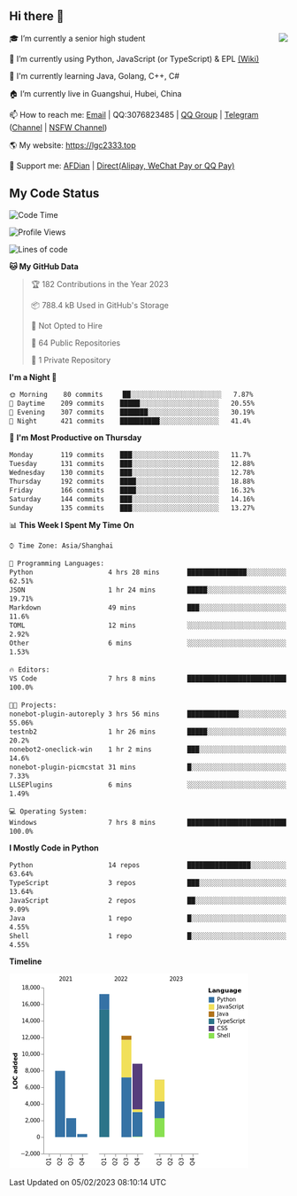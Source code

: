 ## Hi there 👋

<div width="50%">
<img align="right" src="https://readme.lgc2333.top/api?username=lgc2333&show_icons=true" />
</div>

🎓 I’m currently a senior high student

📝 I’m currently using Python, JavaScript (or TypeScript) & EPL [(Wiki)](https://en.wikipedia.org/wiki/Easy_Programming_Language)

📒 I'm currently learning Java, Golang, C++, C#

🏠 I’m currently live in Guangshui, Hubei, China

📫 How to reach me: [Email](mailto:lgc2333@126.com) | QQ:3076823485 | [QQ Group](https://jq.qq.com/?_wv=1027&k=ktwOHdU2) | [Telegram](https://t.me/@lgc2333) ([Channel](https://t.me/stu2333_pd) | [NSFW Channel](https://t.me/stu_collection))

🌎 My website: <https://lgc2333.top>

🤝 Support me: [AFDian](https://afdian.net/@lgc2333) | [Direct(Alipay, WeChat Pay or QQ Pay)](https://s2.loli.net/2022/02/03/MLqe53BjWOAhpcF.png)

## My Code Status

<!--START_SECTION:waka-->
![Code Time](http://img.shields.io/badge/Code%20Time-1%2C037%20hrs%2020%20mins-blue)

![Profile Views](http://img.shields.io/badge/Profile%20Views-36-blue)

![Lines of code](https://img.shields.io/badge/From%20Hello%20World%20I%27ve%20Written-56%20Thousand%20lines%20of%20code-blue)

**🐱 My GitHub Data** 

> 🏆 182 Contributions in the Year 2023
 > 
> 📦 788.4 kB Used in GitHub's Storage 
 > 
> 🚫 Not Opted to Hire
 > 
> 📜 64 Public Repositories 
 > 
> 🔑 1 Private Repository 
 > 
**I'm a Night 🦉** 

```text
🌞 Morning    80 commits     ██░░░░░░░░░░░░░░░░░░░░░░░   7.87% 
🌆 Daytime    209 commits    █████░░░░░░░░░░░░░░░░░░░░   20.55% 
🌃 Evening    307 commits    ███████░░░░░░░░░░░░░░░░░░   30.19% 
🌙 Night      421 commits    ██████████░░░░░░░░░░░░░░░   41.4%

```
📅 **I'm Most Productive on Thursday** 

```text
Monday       119 commits    ███░░░░░░░░░░░░░░░░░░░░░░   11.7% 
Tuesday      131 commits    ███░░░░░░░░░░░░░░░░░░░░░░   12.88% 
Wednesday    130 commits    ███░░░░░░░░░░░░░░░░░░░░░░   12.78% 
Thursday     192 commits    ████░░░░░░░░░░░░░░░░░░░░░   18.88% 
Friday       166 commits    ████░░░░░░░░░░░░░░░░░░░░░   16.32% 
Saturday     144 commits    ███░░░░░░░░░░░░░░░░░░░░░░   14.16% 
Sunday       135 commits    ███░░░░░░░░░░░░░░░░░░░░░░   13.27%

```


📊 **This Week I Spent My Time On** 

```text
⌚︎ Time Zone: Asia/Shanghai

💬 Programming Languages: 
Python                   4 hrs 28 mins       ███████████████░░░░░░░░░░   62.51% 
JSON                     1 hr 24 mins        █████░░░░░░░░░░░░░░░░░░░░   19.71% 
Markdown                 49 mins             ███░░░░░░░░░░░░░░░░░░░░░░   11.6% 
TOML                     12 mins             ░░░░░░░░░░░░░░░░░░░░░░░░░   2.92% 
Other                    6 mins              ░░░░░░░░░░░░░░░░░░░░░░░░░   1.53%

🔥 Editors: 
VS Code                  7 hrs 8 mins        █████████████████████████   100.0%

🐱‍💻 Projects: 
nonebot-plugin-autoreply 3 hrs 56 mins       █████████████░░░░░░░░░░░░   55.06% 
testnb2                  1 hr 26 mins        █████░░░░░░░░░░░░░░░░░░░░   20.2% 
nonebot2-oneclick-win    1 hr 2 mins         ███░░░░░░░░░░░░░░░░░░░░░░   14.6% 
nonebot-plugin-picmcstat 31 mins             █░░░░░░░░░░░░░░░░░░░░░░░░   7.33% 
LLSEPlugins              6 mins              ░░░░░░░░░░░░░░░░░░░░░░░░░   1.49%

💻 Operating System: 
Windows                  7 hrs 8 mins        █████████████████████████   100.0%

```

**I Mostly Code in Python** 

```text
Python                   14 repos            ████████████████░░░░░░░░░   63.64% 
TypeScript               3 repos             ███░░░░░░░░░░░░░░░░░░░░░░   13.64% 
JavaScript               2 repos             ██░░░░░░░░░░░░░░░░░░░░░░░   9.09% 
Java                     1 repo              █░░░░░░░░░░░░░░░░░░░░░░░░   4.55% 
Shell                    1 repo              █░░░░░░░░░░░░░░░░░░░░░░░░   4.55%

```


**Timeline**

![Chart not found](https://raw.githubusercontent.com/lgc2333/lgc2333/main/charts/bar_graph.png) 


 Last Updated on 05/02/2023 08:10:14 UTC
<!--END_SECTION:waka-->
